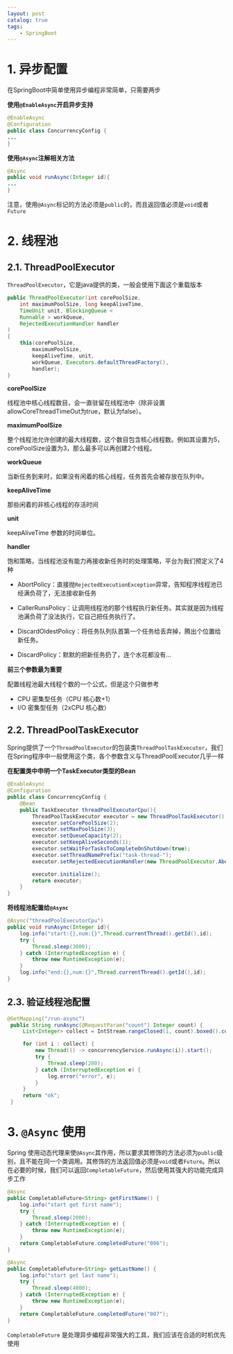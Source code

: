 ```yaml
---
layout: post   	
catalog: true 	
tags:
    - SpringBoot
---
```


# 1. 异步配置

在SpringBoot中简单使用异步编程非常简单，只需要两步

**使用`@EnableAsync`开启异步支持**

```java
@EnableAsync
@Configuration
public class ConcurrencyConfig {
...
}
```

**使用`@Async`注解相关方法**

```java
@Async
public void runAsync(Integer id){
...
}
```

注意，使用`@Async`标记的方法必须是`public`的，而且返回值必须是`void`或者`Future`

# 2. 线程池

## 2.1. ThreadPoolExecutor

`ThreadPoolExecutor`，它是java提供的类，一般会使用下面这个重载版本

```java
public ThreadPoolExecutor(int corePoolSize,
    int maximumPoolSize, long keepAliveTime,
    TimeUnit unit, BlockingQueue <
    Runnable > workQueue,
    RejectedExecutionHandler handler
)
{
    this(corePoolSize,
        maximumPoolSize,
        keepAliveTime, unit,
        workQueue, Executors.defaultThreadFactory(),
        handler);
}
```

**corePoolSize**

线程池中核心线程数目，会一直驻留在线程池中（除非设置allowCoreThreadTimeOut为true，默认为false）。

**maximumPoolSize**

整个线程池允许创建的最大线程数，这个数目包含核心线程数。例如其设置为5，corePoolSize设置为3，那么最多可以再创建2个线程。

**workQueue**

当新任务到来时，如果没有闲着的核心线程，任务首先会被存放在队列中。

**keepAliveTime**

那些闲着的非核心线程的存活时间

**unit**

keepAliveTime 参数的时间单位。

**handler**

饱和策略，当线程池没有能力再接收新任务时的处理策略，平台为我们预定义了4种

- AbortPolicy：直接抛`RejectedExecutionException`异常，告知程序线程池已经满负荷了，无法接收新任务

- CallerRunsPolicy：让调用线程池的那个线程执行新任务。其实就是因为线程池满负荷了没法执行，它自己把任务执行了。

- DiscardOldestPolicy：将任务队列队首第一个任务给丢弃掉，腾出个位置给新任务。

- DiscardPolicy：默默的把新任务扔了，连个水花都没有...

**前三个参数最为重要**

配置线程池最大线程个数的一个公式，但是这个只做参考

- CPU 密集型任务（CPU 核心数+1）
- I/O 密集型任务（2xCPU 核心数）
## 2.2. ThreadPoolTaskExecutor

Spring提供了一个`ThreadPoolExecutor`的包装类`ThreadPoolTaskExecutor`，我们在Spring程序中一般使用这个类，各个参数含义与ThreadPoolExecutor几乎一样

**在配置类中申明一个TaskExecutor类型的Bean**

```java
@EnableAsync
@Configuration
public class ConcurrencyConfig {
    @Bean
    public TaskExecutor threadPoolExecutorCpu(){
        ThreadPoolTaskExecutor executor = new ThreadPoolTaskExecutor();
        executor.setCorePoolSize(2);
        executor.setMaxPoolSize(3);
        executor.setQueueCapacity(2);
        executor.setKeepAliveSeconds(1);
        executor.setWaitForTasksToCompleteOnShutdown(true);
        executor.setThreadNamePrefix("task-thread-");
        executor.setRejectedExecutionHandler(new ThreadPoolExecutor.AbortPolicy());

        executor.initialize();
        return executor;
    }
}
```

**将线程池配置给`@Async`**

```java
@Async("threadPoolExecutorCpu")
public void runAsync(Integer id){
    log.info("start:{},num:{}",Thread.currentThread().getId(),id);
    try {
        Thread.sleep(3000);
    } catch (InterruptedException e) {
        throw new RuntimeException(e);
    }
    log.info("end:{},num:{}",Thread.currentThread().getId(),id);
}
```

## 2.3. 验证线程池配置

```java
@GetMapping("/run-async")
 public String runAsync(@RequestParam("count") Integer count) {
     List<Integer> collect = IntStream.rangeClosed(1, count).boxed().collect(Collectors.toList());

     for (int i : collect) {
         new Thread(() -> concurrencyService.runAsync(i)).start();
         try {
             Thread.sleep(200);
         } catch (InterruptedException e) {
             log.error("error", e);
         }
     }
     return "ok";
 }
```

# 3. `@Async` 使用

Spring 使用动态代理来使`@Async`其作用，所以要求其修饰的方法必须为`public`级别，且不能在同一个类调用。其修饰的方法返回值必须是`void`或者`Future`。所以在必要的时候，我们可以返回`CompletableFuture`，然后使用其强大的功能完成异步工作

```java
@Async
public CompletableFuture<String> getFirstName() {
	log.info("start get first name");
	try {
		Thread.sleep(2000);
	} catch (InterruptedException e) {
		throw new RuntimeException(e);
	}
	return CompletableFuture.completedFuture("006");
}

@Async
public CompletableFuture<String> getLastName() {
	log.info("start get last name");
	try {
		Thread.sleep(4000);
	} catch (InterruptedException e) {
		throw new RuntimeException(e);
	}
	return CompletableFuture.completedFuture("007");
}
```

`CompletableFuture` 是处理异步编程非常强大的工具，我们应该在合适的时机优先使用